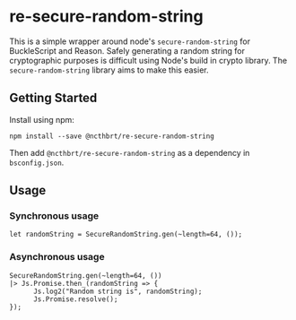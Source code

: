 # re-secure-random-string
This is a simple wrapper around node's `secure-random-string` for BuckleScript and Reason. Safely generating a random string for cryptographic purposes is difficult using Node's build in crypto library. The `secure-random-string` library aims to make this easier.

## Getting Started

Install using npm:
```
npm install --save @ncthbrt/re-secure-random-string
```
Then add `@ncthbrt/re-secure-random-string` as a dependency in `bsconfig.json`.

## Usage
### Synchronous usage
```reason
let randomString = SecureRandomString.gen(~length=64, ());
```
### Asynchronous usage
```reason
SecureRandomString.gen(~length=64, ())
|> Js.Promise.then_(randomString => {
      Js.log2("Random string is", randomString);
      Js.Promise.resolve();
});
```

